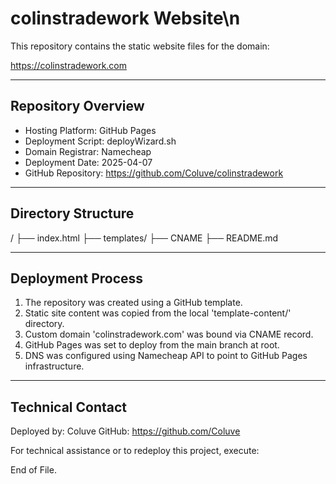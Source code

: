 # colinstradework Website\n
This repository contains the static website files for the domain:

https://colinstradework.com

---

## Repository Overview
- Hosting Platform: GitHub Pages
- Deployment Script: deployWizard.sh
- Domain Registrar: Namecheap
- Deployment Date: 2025-04-07
- GitHub Repository: https://github.com/Coluve/colinstradework

---

## Directory Structure

/
├── index.html
├── templates/
├── CNAME
├── README.md

---

## Deployment Process
1. The repository was created using a GitHub template.
2. Static site content was copied from the local 'template-content/' directory.
3. Custom domain 'colinstradework.com' was bound via CNAME record.
4. GitHub Pages was set to deploy from the main branch at root.
5. DNS was configured using Namecheap API to point to GitHub Pages infrastructure.

---

## Technical Contact
Deployed by: Coluve
GitHub: https://github.com/Coluve

For technical assistance or to redeploy this project, execute:


End of File.
